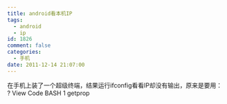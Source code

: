 ```yaml
---
title: android看本机IP
tags:
  - android
  - ip
id: 1826
comment: false
categories:
  - 手机
date: 2011-12-14 21:07:00
---
```


在手机上装了一个超级终端，结果运行ifconfig看看IP却没有输出，原来是要用：
?
View Code
BASH
1
getprop